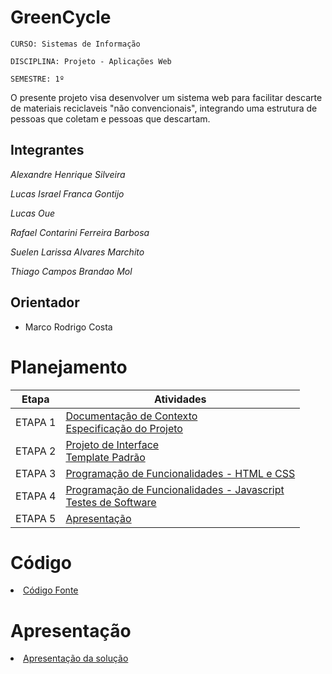 # GreenCycle

`CURSO: Sistemas de Informação`

`DISCIPLINA: Projeto - Aplicações Web`

`SEMESTRE: 1º`

O presente projeto visa desenvolver um sistema web para facilitar descarte de materiais reciclaveis "não convencionais", integrando uma estrutura de pessoas que coletam e pessoas que descartam. 

## Integrantes

*Alexandre Henrique Silveira*

*Lucas Israel Franca Gontijo*

*Lucas Oue*

*Rafael Contarini Ferreira Barbosa*

*Suelen Larissa Alvares Marchito*

*Thiago Campos Brandao Mol*




## Orientador

* Marco Rodrigo Costa

# Planejamento

| Etapa         | Atividades |
|  :----:   | ----------- |
| ETAPA 1         |[Documentação de Contexto](docs/GreenCycleDocv.1.2.pdf) <br> [Especificação do Projeto](docs/especification.md) |
| ETAPA 2         |[Projeto de Interface](docs/interface.md) <br> [Template Padrão](docs/template.md) |
| ETAPA 3         |[Programação de Funcionalidades - HTML e CSS](docs/development.md) |
| ETAPA 4        |[Programação de Funcionalidades - Javascript](docs/development.md) <br> [Testes de Software ](docs/tests.md) |
| ETAPA 5         | [Apresentação](presentation/README.md) |

# Código

<li><a href="src/README.md"> Código Fonte</a></li>

# Apresentação

<li><a href="presentation/README.md"> Apresentação da solução</a></li>
